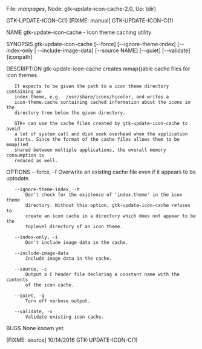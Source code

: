 File: *manpages*,  Node: gtk-update-icon-cache-2.0,  Up: (dir)

GTK-UPDATE-ICON-C(1)            [FIXME: manual]           GTK-UPDATE-ICON-C(1)



NAME
       gtk-update-icon-cache - Icon theme caching utility

SYNOPSIS
       gtk-update-icon-cache [--force] [--ignore-theme-index] [--index-only |
                             --include-image-data] [--source NAME] [--quiet]
                             [--validate] {iconpath}

DESCRIPTION
       gtk-update-icon-cache creates mmap()able cache files for icon themes.

       It expects to be given the path to a icon theme directory containing an
       index.theme, e.g.  /usr/share/icons/hicolor, and writes a
       icon-theme.cache containing cached information about the icons in the
       directory tree below the given directory.

       GTK+ can use the cache files created by gtk-update-icon-cache to avoid
       a lot of system call and disk seek overhead when the application
       starts. Since the format of the cache files allows them to be mmap()ed
       shared between multiple applications, the overall memory consumption is
       reduced as well.

OPTIONS
       --force, -f
           Overwrite an existing cache file even if it appears to be uptodate.

       --ignore-theme-index, -t
           Don't check for the existence of 'index.theme' in the icon theme
           directory. Without this option, gtk-update-icon-cache refuses to
           create an icon cache in a directory which does not appear to be the
           toplevel directory of an icon theme.

       --index-only, -i
           Don't include image data in the cache.

       --include-image-data
           Include image data in the cache.

       --source, -c
           Output a C header file declaring a constant name with the contents
           of the icon cache.

       --quiet, -q
           Turn off verbose output.

       --validate, -v
           Validate existing icon cache.

BUGS
       None known yet.



[FIXME: source]                   10/14/2016              GTK-UPDATE-ICON-C(1)
